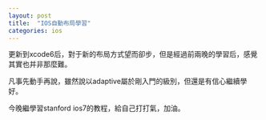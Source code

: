 ```yaml
---
layout: post
title:  "IOS自動布局學習"
categories: ios
---
```

更新到xcode6后，對于新的布局方式望而卻步，但是經過前兩晚的學習后，感覺其實也并非那麼難。

凡事先動手再說，雖然說以adaptive屬於剛入門的級別，但還是有信心繼續學好。

今晚繼學習stanford ios7的教程，給自己打打氣，加油。
